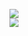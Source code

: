 [![](https://img.shields.io/badge/Made%20With-Github%20Spray-lightgrey.svg?style=for-the-badge&logo=github)](https://github.com/Annihil/github-spray#9536)  
[![](https://i.imgur.com/2DrTn0Z.gif)](https://github.com/Annihil/github-spray)